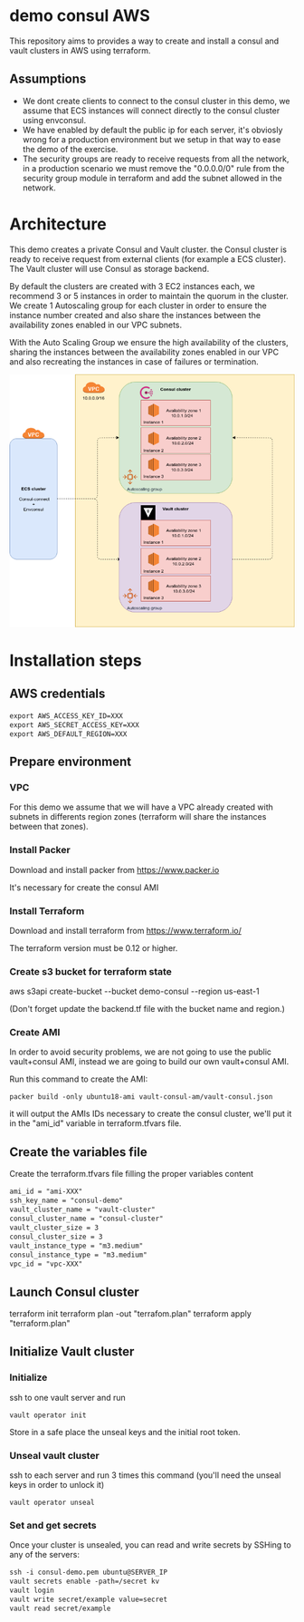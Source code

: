 # demo consul AWS

This repository aims to provides a way to create and install a consul and vault clusters in AWS using terraform.

## Assumptions

* We dont create clients to connect to the consul cluster in this demo, we assume that ECS instances will connect directly to the consul cluster using envconsul.
* We have enabled by default the public ip for each server, it's obviosly wrong for a production environment but we setup in that way to ease the demo of the exercise.
* The security groups are ready to receive requests from all the network, in a production scenario we must remove the "0.0.0.0/0" rule from the security group module in terraform and add the subnet allowed 
in the network.

# Architecture

This demo creates a private Consul and Vault cluster. the Consul cluster is ready to receive request from external clients (for example a ECS cluster).
The Vault cluster will use Consul as storage backend. 

By default the clusters are created with 3 EC2 instances each, we recommend 3 or 5 instances in order to maintain the quorum in the cluster. We create 1 Autoscaling group
for each cluster in order to ensure the instance number created and also share the instances between the availability zones enabled in our VPC subnets.

With the Auto Scaling Group we ensure the high availability of the clusters, sharing the instances between the availability zones enabled in our VPC and also recreating the 
instances in case of failures or termination.


![Schema](.docs/arch.png)

# Installation steps

## AWS credentials

```
export AWS_ACCESS_KEY_ID=XXX
export AWS_SECRET_ACCESS_KEY=XXX
export AWS_DEFAULT_REGION=XXX

```

## Prepare environment

### VPC

For this demo we assume that we will have a VPC already created with subnets in differents region zones (terraform will share the instances between that zones).

### Install Packer

Download and install packer from https://www.packer.io

It's necessary for create the consul AMI

### Install Terraform

Download and install terraform from https://www.terraform.io/

The terraform version must be 0.12 or higher.


### Create s3 bucket for terraform state

aws s3api create-bucket --bucket demo-consul --region us-east-1

(Don't forget update the backend.tf file with the bucket name and region.)

### Create AMI

In order to avoid security problems, we are not going to use the public vault+consul AMI, instead we are going to build our own vault+consul AMI.

Run this command to create the AMI:

```
packer build -only ubuntu18-ami vault-consul-am/vault-consul.json
```

it will output the AMIs IDs necessary to create the consul cluster, we'll put it in the "ami_id" variable in terraform.tfvars file.

## Create the variables file

Create the terraform.tfvars file filling the proper variables content

```
ami_id = "ami-XXX"
ssh_key_name = "consul-demo"
vault_cluster_name = "vault-cluster"
consul_cluster_name = "consul-cluster"
vault_cluster_size = 3
consul_cluster_size = 3
vault_instance_type = "m3.medium"
consul_instance_type = "m3.medium"
vpc_id = "vpc-XXX"
```

## Launch Consul cluster

terraform init
terraform plan -out "terrafom.plan"
terraform apply "terraform.plan"

## Initialize Vault cluster

### Initialize
ssh to one vault server and run
```
vault operator init
```

Store in a safe place the unseal keys and the initial root token.

### Unseal vault cluster

ssh to each server and run 3 times this command (you'll need the unseal keys in order to unlock it)

```
vault operator unseal
```

### Set and get secrets
Once your cluster is unsealed, you can read and write secrets by SSHing to any of the servers:
```
ssh -i consul-demo.pem ubuntu@SERVER_IP
vault secrets enable -path=/secret kv
vault login
vault write secret/example value=secret
vault read secret/example
```

